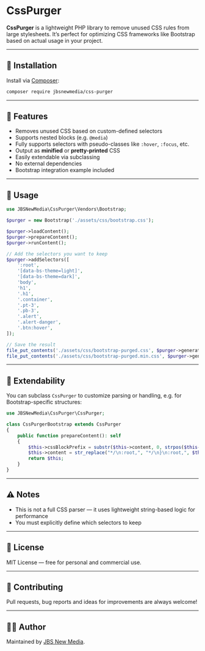 # CssPurger

**CssPurger** is a lightweight PHP library to remove unused CSS rules from large stylesheets. It’s perfect for optimizing CSS frameworks like Bootstrap based on actual usage in your project.

---

## 🧩 Installation

Install via [Composer](https://getcomposer.org/):

```bash
composer require jbsnewmedia/css-purger
```

---

## 🚀 Features

* Removes unused CSS based on custom-defined selectors
* Supports nested blocks (e.g. `@media`)
* Fully supports selectors with pseudo-classes like `:hover`, `:focus`, etc.
* Output as **minified** or **pretty-printed** CSS
* Easily extendable via subclassing
* No external dependencies
* Bootstrap integration example included

---

## 🔧 Usage

```php
use JBSNewMedia\CssPurger\Vendors\Bootstrap;

$purger = new Bootstrap('./assets/css/bootstrap.css');

$purger->loadContent();
$purger->prepareContent();
$purger->runContent();

// Add the selectors you want to keep
$purger->addSelectors([
    ':root',
    '[data-bs-theme=light]',
    '[data-bs-theme=dark]',
    'body',
    'h1',
    '.h1',
    '.container',
    '.pt-3',
    '.pb-3',
    '.alert',
    '.alert-danger',
    '.btn:hover',
]);

// Save the result
file_put_contents('./assets/css/bootstrap-purged.css', $purger->generateOutput(false)); // readable
file_put_contents('./assets/css/bootstrap-purged.min.css', $purger->generateOutput());   // minified
```

---

## 🧠 Extendability

You can subclass `CssPurger` to customize parsing or handling, e.g. for Bootstrap-specific structures:

```php
use JBSNewMedia\CssPurger\CssPurger;

class CssPurgerBootstrap extends CssPurger
{
    public function prepareContent(): self
    {
        $this->cssBlockPrefix = substr($this->content, 0, strpos($this->content, ':root'));
        $this->content = str_replace("*/\n:root,", "*/\n}\n:root,", $this->content);
        return $this;
    }
}
```

---

## ⚠️ Notes

* This is not a full CSS parser — it uses lightweight string-based logic for performance
* You must explicitly define which selectors to keep

---

## 📄 License

MIT License — free for personal and commercial use.

---

## 🤝 Contributing

Pull requests, bug reports and ideas for improvements are always welcome!

---

## 🧑‍💻 Author

Maintained by [JBS New Media](https://github.com/jbsnewmedia).